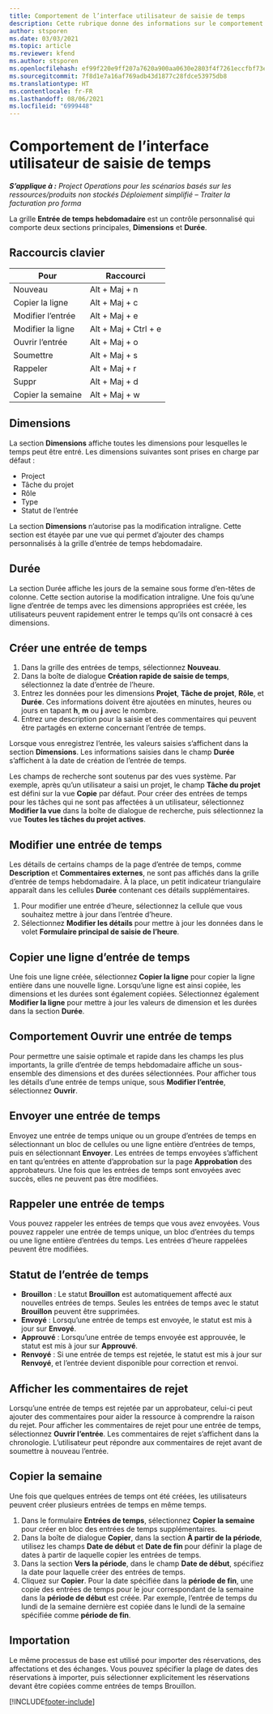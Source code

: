 ```yaml
---
title: Comportement de l’interface utilisateur de saisie de temps
description: Cette rubrique donne des informations sur le comportement de l’interface utilisateur de saisie de temps.
author: stsporen
ms.date: 03/03/2021
ms.topic: article
ms.reviewer: kfend
ms.author: stsporen
ms.openlocfilehash: ef99f220e9ff207a7620a900aa0630e2803f4f7261eccfbf73ed79717648bf92
ms.sourcegitcommit: 7f8d1e7a16af769adb43d1877c28fdce53975db8
ms.translationtype: HT
ms.contentlocale: fr-FR
ms.lasthandoff: 08/06/2021
ms.locfileid: "6999448"
---
```

# <a name="time-entry-ui-behavior"></a>Comportement de l’interface utilisateur de saisie de temps

_**S’applique à :** Project Operations pour les scénarios basés sur les ressources/produits non stockés Déploiement simplifié – Traiter la facturation pro forma_


La grille **Entrée de temps hebdomadaire** est un contrôle personnalisé qui comporte deux sections principales, **Dimensions** et **Durée**.

## <a name="keyboard-shortcuts"></a>Raccourcis clavier
| Pour        | Raccourci                  |
|------------   |------------------------   |
| Nouveau           | Alt + Maj + n           |
| Copier la ligne      | Alt + Maj + c           |
| Modifier l’entrée    | Alt + Maj + e           |
| Modifier la ligne      | Alt + Maj + Ctrl + e    |
| Ouvrir l’entrée    | Alt + Maj + o           |
| Soumettre        | Alt + Maj + s           |
| Rappeler        | Alt + Maj + r           |
| Suppr        | Alt + Maj + d           |
| Copier la semaine     | Alt + Maj + w           |

## <a name="dimensions"></a>Dimensions
La section **Dimensions** affiche toutes les dimensions pour lesquelles le temps peut être entré. Les dimensions suivantes sont prises en charge par défaut :

  - Project
  - Tâche du projet
  - Rôle
  - Type
  - Statut de l’entrée

La section **Dimensions** n’autorise pas la modification intraligne. Cette section est étayée par une vue qui permet d’ajouter des champs personnalisés à la grille d’entrée de temps hebdomadaire.

## <a name="duration"></a>Durée
La section Durée affiche les jours de la semaine sous forme d’en-têtes de colonne. Cette section autorise la modification intraligne. Une fois qu’une ligne d’entrée de temps avec les dimensions appropriées est créée, les utilisateurs peuvent rapidement entrer le temps qu’ils ont consacré à ces dimensions.

## <a name="create-a-new-time-entry"></a>Créer une entrée de temps

1. Dans la grille des entrées de temps, sélectionnez **Nouveau**. 
2. Dans la boîte de dialogue **Création rapide de saisie de temps**, sélectionnez la date d’entrée de l’heure.
3. Entrez les données pour les dimensions **Projet**, **Tâche de projet**, **Rôle**, et **Durée**. Ces informations doivent être ajoutées en minutes, heures ou jours en tapant **h**, **m** ou **j** avec le nombre. 
4. Entrez une description pour la saisie et des commentaires qui peuvent être partagés en externe concernant l’entrée de temps. 

Lorsque vous enregistrez l’entrée, les valeurs saisies s’affichent dans la section **Dimensions**. Les informations saisies dans le champ **Durée** s’affichent à la date de création de l’entrée de temps.

Les champs de recherche sont soutenus par des vues système. Par exemple, après qu’un utilisateur a saisi un projet, le champ **Tâche du projet** est défini sur la vue **Copie** par défaut. Pour créer des entrées de temps pour les tâches qui ne sont pas affectées à un utilisateur, sélectionnez **Modifier la vue** dans la boîte de dialogue de recherche, puis sélectionnez la vue **Toutes les tâches du projet actives**.

## <a name="edit-a-time-entry"></a>Modifier une entrée de temps 
Les détails de certains champs de la page d’entrée de temps, comme **Description** et **Commentaires externes**, ne sont pas affichés dans la grille d’entrée de temps hebdomadaire. À la place, un petit indicateur triangulaire apparaît dans les cellules **Durée** contenant ces détails supplémentaires. 

1. Pour modifier une entrée d’heure, sélectionnez la cellule que vous souhaitez mettre à jour dans l’entrée d’heure.
2. Sélectionnez **Modifier les détails** pour mettre à jour les données dans le volet **Formulaire principal de saisie de l’heure**. 

## <a name="copy-a-time-entry-row"></a>Copier une ligne d’entrée de temps
Une fois une ligne créée, sélectionnez **Copier la ligne** pour copier la ligne entière dans une nouvelle ligne. Lorsqu’une ligne est ainsi copiée, les dimensions et les durées sont également copiées. Sélectionnez également **Modifier la ligne** pour mettre à jour les valeurs de dimension et les durées dans la section **Durée**.

## <a name="open-a-time-entry-behavior"></a>Comportement Ouvrir une entrée de temps
Pour permettre une saisie optimale et rapide dans les champs les plus importants, la grille d’entrée de temps hebdomadaire affiche un sous-ensemble des dimensions et des durées sélectionnées. Pour afficher tous les détails d’une entrée de temps unique, sous **Modifier l’entrée**, sélectionnez **Ouvrir**.

## <a name="submit-a-time-entry"></a>Envoyer une entrée de temps
Envoyez une entrée de temps unique ou un groupe d’entrées de temps en sélectionnant un bloc de cellules ou une ligne entière d’entrées de temps, puis en sélectionnant **Envoyer**. Les entrées de temps envoyées s’affichent en tant qu’entrées en attente d’approbation sur la page **Approbation** des approbateurs. Une fois que les entrées de temps sont envoyées avec succès, elles ne peuvent pas être modifiées.

## <a name="recall-a-time-entry"></a>Rappeler une entrée de temps
Vous pouvez rappeler les entrées de temps que vous avez envoyées. Vous pouvez rappeler une entrée de temps unique, un bloc d’entrées du temps ou une ligne entière d’entrées du temps. Les entrées d’heure rappelées peuvent être modifiées.

## <a name="time-entry-status"></a>Statut de l’entrée de temps

- **Brouillon** : Le statut **Brouillon** est automatiquement affecté aux nouvelles entrées de temps. Seules les entrées de temps avec le statut **Brouillon** peuvent être supprimées.
- **Envoyé** : Lorsqu’une entrée de temps est envoyée, le statut est mis à jour sur **Envoyé**. 
- **Approuvé** : Lorsqu’une entrée de temps envoyée est approuvée, le statut est mis à jour sur **Approuvé**. 
- **Renvoyé** : Si une entrée de temps est rejetée, le statut est mis à jour sur **Renvoyé**, et l’entrée devient disponible pour correction et renvoi. 

## <a name="view-rejection-comments"></a>Afficher les commentaires de rejet
Lorsqu’une entrée de temps est rejetée par un approbateur, celui-ci peut ajouter des commentaires pour aider la ressource à comprendre la raison du rejet. Pour afficher les commentaires de rejet pour une entrée de temps, sélectionnez **Ouvrir l’entrée**. Les commentaires de rejet s’affichent dans la chronologie. L’utilisateur peut répondre aux commentaires de rejet avant de soumettre à nouveau l’entrée.

## <a name="copy-week"></a>Copier la semaine
Une fois que quelques entrées de temps ont été créées, les utilisateurs peuvent créer plusieurs entrées de temps en même temps.

1. Dans le formulaire **Entrées de temps**, sélectionnez **Copier la semaine** pour créer en bloc des entrées de temps supplémentaires. 
2. Dans la boîte de dialogue **Copier**, dans la section **À partir de la période**, utilisez les champs **Date de début** et **Date de fin** pour définir la plage de dates à partir de laquelle copier les entrées de temps. 
3. Dans la section **Vers la période**, dans le champ **Date de début**, spécifiez la date pour laquelle créer des entrées de temps. 
4. Cliquez sur **Copier**. Pour la date spécifiée dans la **période de fin**, une copie des entrées de temps pour le jour correspondant de la semaine dans la **période de début** est créée. Par exemple, l’entrée de temps du lundi de la semaine dernière est copiée dans le lundi de la semaine spécifiée comme **période de fin**.

## <a name="import"></a>Importation
Le même processus de base est utilisé pour importer des réservations, des affectations et des échanges. Vous pouvez spécifier la plage de dates des réservations à importer, puis sélectionner explicitement les réservations devant être copiées comme entrées de temps Brouillon. 


[!INCLUDE[footer-include](../includes/footer-banner.md)]
